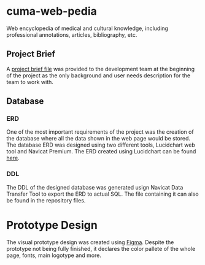 # cuma-web-pedia
Web encyclopedia of medical and cultural knowledge, including professional annotations, articles, bibliography, etc.

## Project Brief
A [project brief file](cuma_brief.pdf) was provided to the development team at the beginning of the project as the only background and user needs description for the team to work with.

## Database
### ERD
One of the most important requirements of the project was the creation of the database where all the data shown in the web page would be stored.
The database ERD was designed using two different tools, Lucidchart web tool and Navicat Premium.
The ERD created using Lucidchart can be found [here](https://lucid.app/documents/view/b970ec99-3c1f-4081-92d2-ec4c36604500).

### DDL
The DDL of the designed database was generated usign Navicat Data Transfer Tool to export the ERD to actual SQL.
The file containing it can also be found in the repository files.

# Prototype Design
The visual prototype design was created using [Figma](https://www.figma.com/file/BziQtPOYo6pxpsxlMY18rq/CUMA?type=design&node-id=0%3A1&mode=design&t=kmq2QGhx3xz2JdJS-1). Despite the prototype not being fully finished, it declares the color pallete of the whole page, fonts, main logotype and more.
